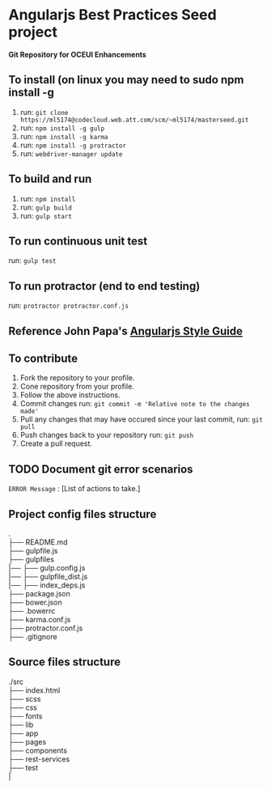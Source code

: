 # Angularjs Best Practices Seed project

**Git Repository for OCEUI Enhancements**

## To install (on linux you may need to sudo npm install -g
 1. run: `git clone https://ml5174@codecloud.web.att.com/scm/~ml5174/masterseed.git`
 2. run: `npm install -g gulp`
 3. run: `npm install -g karma`
 4. run: `npm install -g protractor`
 5. run: `webdriver-manager update`

## To build and run
 1. run: `npm install`
 2. run: `gulp build`
 3. run: `gulp start`

## To run continuous unit test
 run: `gulp test`

## To run protractor (end to end testing)
 run: `protractor protractor.conf.js`
 
## Reference John Papa's [Angularjs Style Guide](https://github.com/johnpapa/angular-styleguide "Angular Style Guide")

## To contribute
 1. Fork the repository to your profile.
 2. Cone repository from your profile.
 3. Follow the above instructions.
 4. Commit changes run: `git commit -m 'Relative note to the changes made'`
 5. Pull any changes that may have occured since your last commit, run: `git pull`
 6. Push changes back to your repository run: `git push`
 7. Create a pull request.
 
## TODO Document git error scenarios
 `ERROR Message` : [List of actions to take.]

## Project config files structure
.  
├──  README.md  
├──  gulpfile.js  
├──  gulpfiles  
|── ├──  gulp.config.js  
|── ├──  gulpfile_dist.js  
|── ├──  index_deps.js  
├──  package.json  
├──  bower.json  
├──  .bowerrc  
├──  karma.conf.js  
├──  protractor.conf.js  
├──  .gitignore  

## Source files structure
./src  
├──  index.html  
├──  scss  
├──  css  
├──  fonts  
├──  lib  
├──  app  
├──  pages  
├──  components  
├──  rest-services  
├──  test  
|     
